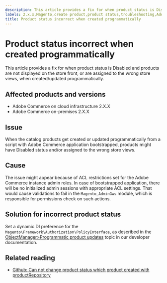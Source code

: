 ```yaml
---
description: This article provides a fix for when product status is Disabled and products are not displayed on the store front, or are assigned to the wrong store views, when created/updated programmatically.
labels: 2.x.x,Magento,create product,product status,troubleshooting,Adobe Commerce,cloud infrastructure,on-premises
title: Product status incorrect when created programmatically
---
```


# Product status incorrect when created programmatically

This article provides a fix for when product status is Disabled and products are not displayed on the store front, or are assigned to the wrong store views, when created/updated programmatically.

## Affected products and versions

* Adobe Commerce on cloud infrastructure 2.X.X
* Adobe Commerce on-premises 2.X.X

## Issue

When the catalog products get created or updated programmatically from a script with Adobe Commerce application bootstrapped, products might have Disabled status and/or assigned to the wrong store views.

## Cause

The issue might appear because of ACL restrictions set for the Adobe Commerce instance admin roles. In case of bootstrapped application, there will be no initialized admin sessions with appropriate ACL settings. That would cause validations to fail in the `Magento_AdminGws` module, which is responsible for permissions check on such actions.

## Solution for incorrect product status

Set a dynamic DI preference for the `Magento\Framework\Authorization\PolicyInterface`, as described in the [ObjectManager>Programmatic product updates](https://devdocs.magento.com/guides/v2.3/extension-dev-guide/object-manager.html#programmatic-product-updates) topic in our developer documentation.

## Related reading

* [Github: Can not change product status which product created with productRepository](https://github.com/magento/magento2/issues/5664)